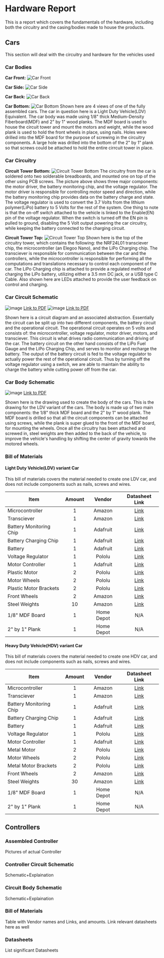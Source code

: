 # Hardware Report
This is a report which covers the fundamentals of the hardware, including both the circuitry and the casing/bodies made to house the products.

## Cars
This section will deal with the circuitry and hardware for the vehicles used

### Car Bodies
**Car Front:**
![Car Front](/Images/Car/Car_Front.JPG)

**Car Side:**
![Car Side](/Images/Car/Car_Side.JPG)

**Car Back:**
![Car Back](/Images/Car/Car_Back.JPG)

**Car Bottom:**
![Car Bottom](/Images/Car/Car_Bottom.JPG)
  Shown here are 4 views of one of the fully assembled cars. The car in question here is a Light Duty Vehicle(LDV) Equivalent. The car body was made using 1/8" thick Medium-Density Fiberboard(MDF) and 2" by 1" wood planks. The MDF board is used to house the circuit tower and mount the motors and weight, while the wood plank is used to hold the front wheels in place, using nails. Holes were drilled into the MDF board for the purpose of screwing in the circuitry components. A large hole was drilled into the bottom of the 2" by 1" plank so that screws could be attached to hold the entire cirrcuit tower in place.

### Car Circuitry
**Circuit Tower Bottom:**
![Circuit Tower Bottom](/Images/Car/Circuit_Bottom.JPG)
  The circuitry from the car is soldered onto two solderable breadboards, and mounted one on top of the other using PCB screws. The picture above shows three major components: the motor driver, the battery monitoring chip, and the voltage regulator. The motor driver is responsible for controlling motor speed and direction, while the battery monitoring chip provides data on the battery charge and state. The voltage regulator is used to convert the 3.7 Volts from the lithium polymer(LiPo) battery to 5 Volts for the rest of the system. One thing to note is that the on-off switch attached to the vehicle is linked to the Enable(EN) pin of the voltage regulator. When the switch is turned off the EN pin is pulled to ground, disabling the 5 Volt output powering the car circuitry, while keeping the battery connected to the charging circuit.

**Circuit Tower Top:**
![Circuit Tower Top](/Images/Car/Circuit_Top.JPG)
  Shown here is the top of the circuitry tower, which contains the following: the NRF24L01 transciever chip, the microcontroller (an Elegoo Nano), and the LiPo Charging chip. The transciever is responsible for communication between the car and the controllers, while the microcontroller is responsible for performing all the computations and translations necessary to control each component of the car. The LiPo Charging chip is attached to provide a regulated method of charging the LiPo battery, utilizing either a 3.5 mm DC jack, or a USB type C Cable. Also shown here are LEDs attached to provide the user feedback on control and charging.

### Car Circuit Schematic
![image](https://user-images.githubusercontent.com/74795368/165640042-de89219c-cf17-487c-97ad-1129df1fb366.png)
[Link to PDF](/Circuit_Schematics/Car_Circuit.pdf)
![image](https://user-images.githubusercontent.com/74795368/165640060-bbe30a24-28e5-4a18-b645-b129249c1591.png)
[Link to PDF](/Circuit_Schematics/Car_Circuit_Abstraction.pdf)
 
Shown here is a circuit diagram and an associated abstraction. Essentially the circuit can be split up into two different components, the battery circuit and the operational circuit. The operational circuit operates on 5 volts and consists of: the microcontroller, voltage regulator, motor driver, motors, and transciever. This circuit is what drives radio communication and driving of the car. The battery circuit on the other hand consists of the LiPo Fuel Gauge and the LiPo Charging Chip, and serves to monitor and recharge the battery. The output of the battery circuit is fed to the voltage regulator to actually power the rest of the operational circuit. Thus by turning off the voltage regulator using a switch, we are able to maintain the ability to charge the battery while cutting power off from the car.

### Car Body Schematic
![image](https://user-images.githubusercontent.com/74795368/165643972-cb1862c7-8c90-45af-9fd8-f76641012f2d.png)
[Link to PDF](/Hardware_Schematics/Car_Schematic.pdf)

Shown here is the drawing used to create the body of the cars. This is the drawing for the LDV variant of the cars. The body is made up of two main components: the 1/8" thick MDF board and the 2" by 1" wood plank. The MDF board is drilled so that all the circuit components can be attached using screws, while the plank is super glued to the front of the MDF board, for mounting the wheels. Once all the circuitry has been attached and screwed in, steel weights are then added to the back of the vehicle, to improve the vehicle's handling by shifting the center of gravity towards the motored wheels.

### Bill of Materials
#### Light Duty Vehicle(LDV) variant Car

This bill of materials covers the material needed to create one LDV car, and does not include components such as nails, screws and wires.

| Item | Amount | Vendor | Datasheet Link |
| --------------- | :---------------: | :---------------: |:---------------: |
| Microcontroller | 1 | Amazon | [Link](/Data_Sheets/Nano_Pinouts.pdf)|
| Transciever | 1 | Amazon | [Link](/Data_Sheets/nRF24L01_Datasheet.pdf)|
| Battery Monitoring Chip| 1 | Adafruit  | [Link](/Data_Sheets/Battery_Monitor_Datasheet.pdf)|
| Battery Charging Chip | 1 | Adafruit | [Link](/Data_Sheets/Charger_Datasheet.pdf)|
| Battery | 1 | Adafruit |  [Link](/Data_Sheets/Battery_Datasheet.pdf)|
| Voltage Regulator| 1 | Pololu |  [Link](/Data_Sheets/Pololu_Regulator_Sheets/Chip_Datasheet.pdf)| 
| Motor Controller | 1 | Adafruit | [Link](/Data_Sheets/Motor_Driver_Datasheet.pdf)| 
| Plastic Motor | 2 | Pololu | [Link](/Data_Sheets/Plastic_Motor_Specifications.pdf)|  
| Motor Wheels | 2| Pololu | [Link](/Data_Sheets/Dimensions/Pololu_Wheel_Dimensions.pdf)|
| Plastic Motor Brackets | 2 | Pololu | [Link](/Data_Sheets/Dimensions/Plastic_Motor_Mounts_Dimensions.pdf) |
| Front Wheels | 2 | Amazon | [Link](https://www.amazon.com/gp/product/B073W18BP3) |
| Steel Weights | 10 | Amazon | [Link](https://www.amazon.com/gp/product/B06XDHXRT7)|
| 1/8" MDF Board| 1 | Home Depot | N/A |
| 2" by 1" Plank | 1 | Home Depot | N/A |

#### Heavy Duty Vehicle(HDV) variant Car

This bill of materials covers the material needed to create one HDV car, and does not include components such as nails, screws and wires.

| Item | Amount | Vendor | Datasheet Link |
| --------------- | :---------------: | :---------------: |:---------------: |
| Microcontroller | 1 | Amazon | [Link](/Data_Sheets/Nano_Pinouts.pdf)|
| Transciever | 1 | Amazon | [Link](/Data_Sheets/nRF24L01_Datasheet.pdf)|
| Battery Monitoring Chip| 1 | Adafruit  | [Link](/Data_Sheets/Battery_Monitor_Datasheet.pdf)|
| Battery Charging Chip | 1 | Adafruit | [Link](/Data_Sheets/Charger_Datasheet.pdf)|
| Battery | 1 | Adafruit |  [Link](/Data_Sheets/Battery_Datasheet.pdf)|
| Voltage Regulator| 1 | Pololu |  [Link](/Data_Sheets/Pololu_Regulator_Sheets/Chip_Datasheet.pdf)| 
| Motor Controller | 1 | Adafruit | [Link](/Data_Sheets/Motor_Driver_Datasheet.pdf)| 
| Metal Motor | 2 | Pololu | [Link](/Data_Sheets/Metal_Motor_Specifications.pdf)|  
| Motor Wheels | 2| Pololu | [Link](/Data_Sheets/Dimensions/Pololu_Wheel_Dimensions.pdf)|
| Metal Motor Brackets | 2 | Pololu | [Link](/Data_Sheets/Dimensions/Metal_Motor_Mount_Dimensions.jpg) |
| Front Wheels | 2 | Amazon | [Link](https://www.amazon.com/gp/product/B073W18BP3) |
| Steel Weights | 30 | Amazon | [Link](https://www.amazon.com/gp/product/B06XDHXRT7)|
| 1/8" MDF Board| 1 | Home Depot | N/A |
| 2" by 1" Plank | 1 | Home Depot | N/A |

## Controllers
### Assembled Controller
  Pictures of actual Controller
### Controller Circuit Schematic
  Schematic+Explaination
### Circuit Body Schematic
  Schematic+Explaination
### Bill of Materials
  Table with Vendor names and Links, and amounts. Link relevant datasheets here as well
### Datasheets
  List significant Datasheets
